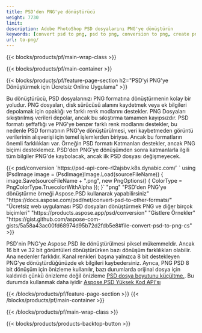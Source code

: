 ```yaml
---
title: PSD'den PNG'ye dönüştürücü
weight: 7730
limit: 
description: Adobe PhotoShop PSD dosyalarını PNG'ye dönüştürün
keywords: [convert psd to png, psd to png, conversion to png, create png from psd, print psd as png]
url: to-png/
---
```


{{< blocks/products/pf/main-wrap-class >}}

{{< blocks/products/pf/main-container >}}

{{< blocks/products/pf/feature-page-section h2="PSD'yi PNG'ye Dönüştürmek için Ücretsiz Online Uygulama" >}}
<p>Bu dönüştürücü, PSD dosyalarınızı PNG formatına dönüştürmenin kolay bir yoludur. PNG dosyaları, disk sürücüsü alanını kaydetmek veya ek bilgileri depolamak için opaklığı ve farklı renk modlarını destekler. PNG Dosyaları sıkıştırılmış verileri depolar, ancak bu sıkıştırma tamamen kayıpsızdır. PSD formatı şeffaflığı ve PNG'ye benzer farklı renk modlarını destekler, bu nedenle PSD formatının PNG'ye dönüştürülmesi, veri kaybetmeden görüntü verilerinin alışverişi için temel işlemlerden biriyse. Ancak bu formatların önemli farklılıkları var. Örneğin PSD formatı Katmanları destekler, ancak PNG biçimi desteklemez. PSD'den PNG'ye dönüşümden sonra katmanlarla ilgili tüm bilgiler PNG'de kaybolacak, ancak ilk PSD dosyası değişmeyecek.</p>
{{< psd/conversion `https://psd-api-core-rl2ajsbv.k8s.dynabic.com/` 
`    using (PsdImage image = (PsdImage)Image.Load(sourceFileName))
    {
        image.Save(sourceFileName + ".png",  new PngOptions() {  ColorType = PngColorType.TruecolorWithAlpha });
    }` 
	"png" 
"PSD'den PNG'ye dönüştürme örneği Aspose.PSD kullanarak yapabilirsiniz"  "https://docs.aspose.com/psd/net/convert-psd-to-other-formats/" 
"Ücretsiz web uygulaması PSD dosyaları dönüştürmek PNG ve diğer birçok biçimleri" "https://products.aspose.app/psd/conversion" 
"Gistlere Örnekler" "https://gist.github.com/aspose-com-gists/5a58a43ac00fd68974d95b72d2fdb5e8#file-convert-psd-to-png-cs" >}}
<p>PSD'nin PNG'ye Aspose.PSD ile dönüştürülmesi piksel mükemmeldir. Ancak 16 bit ve 32 bit görüntüleri dönüştürürken bazı dönüşüm farklılıkları olabilir. Ana nedenler farklıdır. Kanal renkleri başına yalnızca 8 bit destekleyen PNG'ye dönüştürdüğünüzde ek bilgileri kaybedersiniz. Ayrıca, PNG PSD 8 bit dönüşüm için önizleme kullanılır, bazı durumlarda orijinal dosya için kaldırıldı çünkü önizleme değil önizleme <a href="/psd/reduce-size">PSD dosya boyutunu küçültme.</a>. Bu durumda kullanmak daha iyidir <a href="/psd">Aspose.PSD Yüksek Kod API'sı</a></p>
{{< /blocks/products/pf/feature-page-section >}}
{{< /blocks/products/pf/main-container >}}


{{< /blocks/products/pf/main-wrap-class >}}

{{< blocks/products/products-backtop-button >}}

